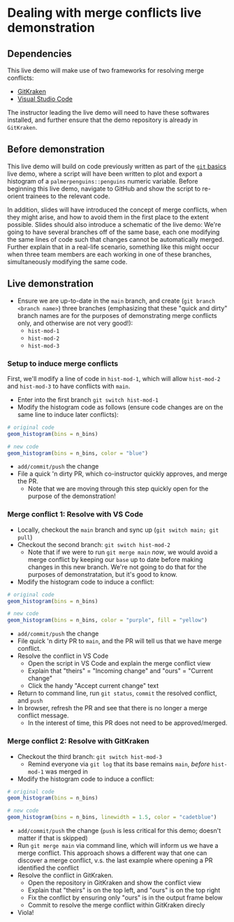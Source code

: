 # Dealing with merge conflicts live demonstration

## Dependencies

This live demo will make use of two frameworks for resolving merge conflicts:
- [GitKraken](https://www.gitkraken.com/)
- [Visual Studio Code](https://code.visualstudio.com/)

The instructor leading the live demo will need to have these softwares installed, and further ensure that the demo repository is already in `GitKraken`.

## Before demonstration

This live demo will build on code previously written as part of the [`git` basics](./git-basics.md) live demo, where a script will have been written to plot and export a histogram of a `palmerpenguins::penguins` numeric variable.
Before beginning this live demo, navigate to GitHub and show the script to re-orient trainees to the relevant code.

In addition, slides will have introduced the concept of merge conflicts, when they might arise, and how to avoid them in the first place to the extent possible.
Slides should also introduce a schematic of the live demo: We're going to have several branches off of the same base, each one modifying the same lines of code such that changes cannot be automatically merged.
Further explain that in a real-life scenario, something like this might occur when three team members are each working in one of these branches, simultaneously modifying the same code.


## Live demonstration


* Ensure we are up-to-date in the `main` branch, and create (`git branch <branch name>`) three branches (emphasizing that these "quick and dirty" branch names are for the purposes of demonstrating merge conflicts only, and otherwise are not very good!):
  * `hist-mod-1`
  * `hist-mod-2`
  * `hist-mod-3`

### Setup to induce merge conflicts

First, we'll modify a line of code in `hist-mod-1`, which will allow `hist-mod-2` and `hist-mod-3` to have conflicts with `main`.

* Enter into the first branch `git switch hist-mod-1`
* Modify the histogram code as follows (ensure code changes are on the same line to induce later conflicts):
```r
# original code
geom_histogram(bins = n_bins)

# new code
geom_histogram(bins = n_bins, color = "blue")
```
* `add/commit/push` the change
* File a quick 'n dirty PR, which co-instructor quickly approves, and merge the PR.
  * Note that we are moving through this step quickly open for the purpose of the demonstration!

### Merge conflict 1: Resolve with VS Code

* Locally, checkout the `main` branch and sync up (`git switch main; git pull`)
* Checkout the second branch: `git switch hist-mod-2`
  * Note that if we were to run `git merge main` _now_, we would avoid a merge conflict by keeping our `base` up to date before making changes in this new branch.
  We're not going to do that for the purposes of demonstratation, but it's good to know.
* Modify the histogram code to induce a conflict:
```r
# original code
geom_histogram(bins = n_bins)

# new code
geom_histogram(bins = n_bins, color = "purple", fill = "yellow")
```
* `add/commit/push` the change
* File quick 'n dirty PR to `main`, and the PR will tell us that we have merge conflict.
* Resolve the conflict in VS Code
  * Open the script in VS Code and explain the merge conflict view
  * Explain that "theirs" = "Incoming change" and "ours" = "Current change"
  * Click the handy "Accept current change" text
* Return to command line, run `git status`, `commit` the resolved conflict, and `push`
* In browser, refresh the PR and see that there is no longer a merge conflict message.
  * In the interest of time, this PR does not need to be approved/merged.



### Merge conflict 2: Resolve with GitKraken

* Checkout the third branch: `git switch hist-mod-3`
  * Remind everyone via `git log` that its base remains `main`, _before_ `hist-mod-1` was merged in
* Modify the histogram code to induce a conflict:
```r
# original code
geom_histogram(bins = n_bins)

# new code
geom_histogram(bins = n_bins, linewidth = 1.5, color = "cadetblue")
```
* `add/commit/push` the change (`push` is less critical for this demo; doesn't matter if that is skipped)
* Run `git merge main` via command line, which will inform us we have a merge conflict.
This approach shows a different way that one can discover a merge conflict, v.s. the last example where opening a PR identified the conflict
* Resolve the conflict in GitKraken.
  * Open the repository in GitKraken and show the conflict view
  * Explain that "theirs" is on the top left, and "ours" is on the top right
  * Fix the conflict by ensuring only "ours" is in the output frame below
  * Commit to resolve the merge conflict within GitKraken direcly
* Viola!




